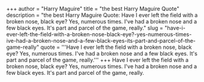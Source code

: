 +++
author = "Harry Maguire"
title = "the best Harry Maguire Quote"
description = "the best Harry Maguire Quote: Have I ever left the field with a broken nose, black eye? Yes, numerous times. I've had a broken nose and a few black eyes. It's part and parcel of the game, really."
slug = "have-i-ever-left-the-field-with-a-broken-nose-black-eye?-yes-numerous-times-ive-had-a-broken-nose-and-a-few-black-eyes-its-part-and-parcel-of-the-game-really"
quote = '''Have I ever left the field with a broken nose, black eye? Yes, numerous times. I've had a broken nose and a few black eyes. It's part and parcel of the game, really.'''
+++
Have I ever left the field with a broken nose, black eye? Yes, numerous times. I've had a broken nose and a few black eyes. It's part and parcel of the game, really.
